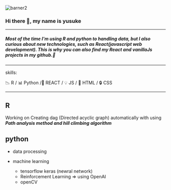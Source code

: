 ![barner2](https://user-images.githubusercontent.com/66249668/114359667-2d81de80-9baf-11eb-86a6-1589f6d65334.jpg)

### Hi there 👋, my name is yusuke

---

##### Most of the time I'm using R and python to handling data, but I also curious about new technologies, such as React(javascript web development). This is why you can also find my React and vanillaJs projects in my github.👋

---

skills:

:chart_with_downwards_trend: R / :bar_chart: Python /:hammer: REACT / :bulb: JS / :key: HTML / :lock: CSS 

---
## R
 Working on Creating dag (Directed acyclic graph) automatically with using ***Path analysis method and hill climbing algorithm***

## python 
 - data processing


 - machine learning
    - tensorflow keras (newral network)
    - Reinforcement Learning => using OpenAI
    - openCV
    
 

